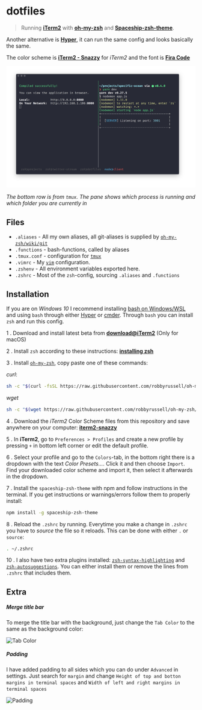 # dotfiles

> Running [**iTerm2**](https://www.iterm2.com/) with [**oh-my-zsh**](https://github.com/robbyrussell/oh-my-zsh) and [**Spaceship-zsh-theme**](https://github.com/denysdovhan/spaceship-zsh-theme). 

Another alternative is [**Hyper**](https://github.com/zeit/hyper), it can run the same config and looks basically the same.

The color scheme is [**iTerm2 - Snazzy**](https://github.com/sindresorhus/iterm2-snazzy) for _iTerm2_ and the font is [**Fira Code**](https://github.com/tonsky/FiraCode)

![Screenshot](screenshot.png)

_The bottom row is from `tmux`. The pane shows which process is running and which folder you are currently in_

## Files

* `.aliases` - All my own aliases, all git-aliases is supplied by [`oh-my-zsh/wiki/git`](https://github.com/robbyrussell/oh-my-zsh/wiki/Plugin:git)
* `.functions` - bash-functions, called by aliases
* `.tmux.conf` - configuration for [`tmux`](https://github.com/tmux/tmux/wiki)
* `.vimrc` - My [`vim`](https://en.wikipedia.org/wiki/Vim_(text_editor)) configuration.
* `.zshenv` - All environment variables exported here.
* `.zshrc` - Most of the `zsh`-config, sourcing `.aliases` and `.functions`

## Installation

If you are on _Windows 10_ I recommend installing [bash on Windows/WSL](https://msdn.microsoft.com/en-us/commandline/wsl/about) and using `bash` through either [Hyper](https://github.com/zeit/hyper) or [cmder](http://cmder.net/). Through `bash` you can install `zsh` and run this config.

1 . Download and install latest beta from [**download@iTerm2**](https://www.iterm2.com/downloads.html) (Only for macOS)

2 . Install `zsh` according to these instructions: [**installing zsh**](https://github.com/robbyrussell/oh-my-zsh/wiki/Installing-ZSH)

3 . Install [`oh-my-zsh`](https://github.com/robbyrussell/oh-my-zsh), copy paste one of these commands:

_curl_:
```bash
sh -c "$(curl -fsSL https://raw.githubusercontent.com/robbyrussell/oh-my-zsh/master/tools/install.sh)"
```

_wget_
```bash
sh -c "$(wget https://raw.githubusercontent.com/robbyrussell/oh-my-zsh/master/tools/install.sh -O -)"

```

4 . Download the _iTerm2_ Color Scheme files from this repository and save anywhere on your computer: [**iterm2-snazzy**](https://github.com/sindresorhus/iterm2-snazzy)

5 . In **iTerm2**, go to `Preferences > Profiles` and create a new profile by pressing `+` in bottom left corner or edit the default profile.

6 . Select your profile and go to the `Colors`-tab, in the bottom right there is a dropdown with the text _Color Presets..._. Click it and then choose `Import`. Find your downloaded color scheme and import it, then select it afterwards in the dropdown.

7 . Install the `spaceship-zsh-theme` with npm and follow instructions in the terminal. If you get instructions or warnings/errors follow them to properly install: 

```bash
npm install -g spaceship-zsh-theme
```

8 . Reload the `.zshrc` by running. Everytime you make a change in `.zshrc` you have to _source_ the file so it reloads. This can be done with either `.` or `source`:

```bash
. ~/.zshrc
```

10 . I also have two extra plugins installed: [`zsh-syntax-highlighting`](https://github.com/zsh-users/zsh-syntax-highlighting) and [`zsh-autosuggestions`](https://github.com/zsh-users/zsh-autosuggestions). You can either install them or remove the lines from `.zshrc` that includes them.

## Extra 

##### Merge title bar

To merge the title bar with the background, just change the `Tab Color` to the same as the background color:

![Tab Color](https://i.imgur.com/yqe8Z5Y.png)

##### Padding

I have added padding to all sides which you can do under `Advanced` in settings. Just search for `margin` and change `Height of top and botton margins in terminal spaces` and `Width of left and right margins in terminal spaces`

![Padding](https://i.imgur.com/ywslqBg.png)
